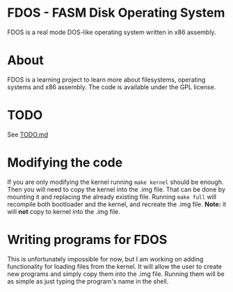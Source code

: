 # FDOS - FASM Disk Operating System
FDOS is a real mode DOS-like operating system written in x86 assembly.

# About
FDOS is a learning project to learn more about filesystems, operating systems and x86 assembly. The code is available under the GPL license.

# TODO
See [TODO.md](TODO.md)

# Modifying the code
If you are only modifying the kernel running `make kernel` should be enough. Then you will need to copy the kernel into the .img file. That can be done by mounting it and replacing the already existing file. Running `make full` will recompile both bootloader and the kernel, and recreate the .img file. **Note:** it will **not** copy to kernel into the .img file.

# Writing programs for FDOS
This is unfortunately impossible for now, but I am working on adding functionality for loading files from the kernel. It will allow the user to create new programs and simply copy them into the .img file. Running them will be as simple as just typing the program's name in the shell.
